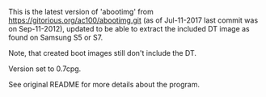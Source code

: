This is the latest version of 'abootimg' from
https://gitorious.org/ac100/abootimg.git (as of Jul-11-2017 last commit
was on Sep-11-2012), updated to be able to extract the included DT
image as found on Samsung S5 or S7.

Note, that created boot images still don't include the DT.

Version set to 0.7cpg.

See original README for more details about the program.
